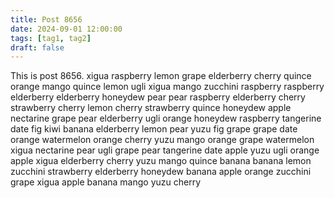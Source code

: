 ```yaml
---
title: Post 8656
date: 2024-09-01 12:00:00
tags: [tag1, tag2]
draft: false
---
```

This is post 8656.
xigua
raspberry
lemon
grape
elderberry
cherry
quince
orange
mango
quince
lemon
ugli
xigua
mango
zucchini
raspberry
raspberry
elderberry
elderberry
honeydew
pear
pear
raspberry
elderberry
cherry
strawberry
cherry
lemon
cherry
strawberry
quince
honeydew
apple
nectarine
grape
pear
elderberry
ugli
orange
honeydew
raspberry
tangerine
date
fig
kiwi
banana
elderberry
lemon
pear
yuzu
fig
grape
grape
date
orange
watermelon
orange
cherry
yuzu
mango
orange
grape
watermelon
xigua
nectarine
pear
ugli
grape
pear
tangerine
date
apple
yuzu
ugli
orange
apple
xigua
elderberry
cherry
yuzu
mango
quince
banana
banana
lemon
zucchini
strawberry
elderberry
honeydew
banana
apple
orange
zucchini
grape
xigua
apple
banana
mango
yuzu
cherry
